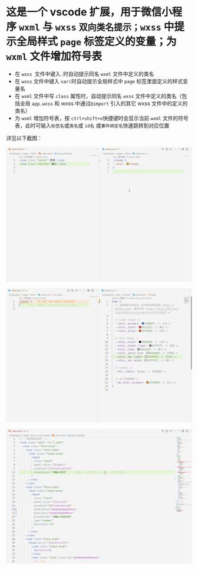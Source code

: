 # 这是一个 vscode 扩展，用于微信小程序 `wxml` 与 `wxss` `双向类名提示；wxss` 中提示全局样式 `page` 标签定义的变量；为 `wxml` 文件增加符号表

- 在 `wxss `文件中键入`.`时自动提示同名 `wxml` 文件中定义的类名
- 在 `wxss` 文件中键入 `var(`时自动提示全局样式中 `page` 标签里面定义的样式变量名
- 在 `wxml` 文件中写 `class` 属性时，自动提示同名 `wxss` 文件中定义的类名（包括全局 `app.wxss` 和 wxss 中通过`@import` 引入的其它 wxss 文件中的定义的类名）
- 为 `wxml` 增加符号表，按 `ctrl+shift+o`快捷键时会显示当前 `wxml` 文件的符号表，此时可输入`标签名`或`类名`或 `id名` 或`事件绑定名`快速跳转到对应位置

详见以下截图：

![](./screenshot/completion.gif)

![](./screenshot/wxss-variable.gif)

![](./screenshot/symbols.gif)
